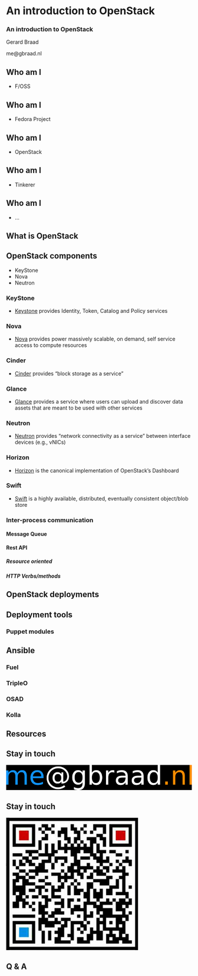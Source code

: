 # An introduction to OpenStack

### An introduction to OpenStack
Gerard Braad

<span class="lightblue">me</span><span class="white">@gbraad</span><span class="orange">.nl</span>


## Who am I

  * <span class="orange">F/OSS</span>


## Who am I

  * <span class="lightblue">Fedora</span> Project  


## Who am I

  * <span class="red">OpenStack</span>


## Who am I

  * Tinkerer


## Who am I

  * ...


## What is OpenStack



## OpenStack components

  * KeyStone
  * Nova
  * Neutron
  

### KeyStone

  * [Keystone](http://docs.openstack.org/developer/keystone/) provides Identity, Token, Catalog and Policy services



### Nova

  * [Nova](http://docs.openstack.org/developer/nova/) provides power massively scalable, on demand, self service access to compute resources



### Cinder

  * [Cinder](http://docs.openstack.org/developer/cinder/) provides “block storage as a service”



### Glance

  * [Glance](http://docs.openstack.org/developer/glance/) provides a service where users can upload and discover data assets that are meant to be used with other services



### Neutron

  * [Neutron](http://docs.openstack.org/developer/neutron/) provides “network connectivity as a service” between interface devices (e.g., vNICs)



### Horizon

  * [Horizon](http://docs.openstack.org/developer/horizon/) is the canonical implementation of OpenStack’s Dashboard



### Swift

  * [Swift](http://docs.openstack.org/developer/swift/) is a highly available, distributed, eventually consistent object/blob store



### Inter-process communication



#### Message Queue



#### Rest API



##### Resource oriented



##### HTTP Verbs/methods



## OpenStack deployments



## Deployment tools



### Puppet modules



## Ansible



### Fuel



### TripleO



### OSAD



### Kolla



## Resources



## Stay in touch

![](img/email.png)


## Stay in touch

![](img/wechat.jpg)


## Q & A


